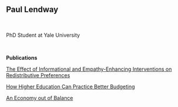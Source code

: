 ## Paul Lendway

&nbsp;

PhD Student at Yale University

 &nbsp;

**Publications** 
 
 <a href="https://www.yalejournal.org/publications/the-effect-of-informational-and-empathy-enhancing-interventions-on-redistributive-preferences" URL> The Effect of Informational and Empathy-Enhancing Interventions on Redistributive Preferences </a>
  
<a href="https://www.fels.upenn.edu/recap/posts/1162" URL> How Higher Education Can Practice Better Budgeting </a>
 
 <a href="https://www.fels.upenn.edu/recap/posts/834" URL> An Economy out of Balance </a>
 
 &nbsp;






